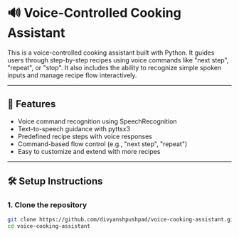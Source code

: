 # 🔊 Voice-Controlled Cooking Assistant

This is a voice-controlled cooking assistant built with Python. It guides users through step-by-step recipes using voice commands like "next step", "repeat", or "stop". It also includes the ability to recognize simple spoken inputs and manage recipe flow interactively.

---

## 🚀 Features

- Voice command recognition using SpeechRecognition
- Text-to-speech guidance with pyttsx3
- Predefined recipe steps with voice responses
- Command-based flow control (e.g., "next step", "repeat")
- Easy to customize and extend with more recipes

---

## 🛠️ Setup Instructions

### 1. Clone the repository

```bash
git clone https://github.com/divyanshpushpad/voice-cooking-assistant.git
cd voice-cooking-assistant
